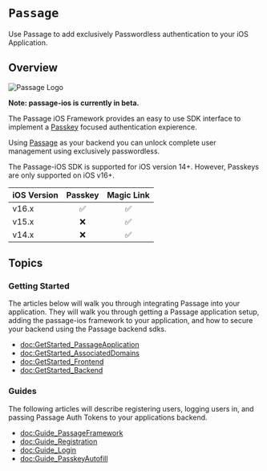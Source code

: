 # ``Passage``

Use Passage to add exclusively Passwordless authentication to your iOS Application.

## Overview

![Passage Logo](Passage)

**Note: passage-ios is currently in beta.**

The Passage iOS Framework provides an easy to use SDK interface to implement a [Passkey](https://developer.apple.com/passkeys/) focused authentication expierence.

Using [Passage](https://passage.id/) as your backend you can unlock complete user management using exclusively passwordless. 

The Passage-iOS SDK is supported for iOS version 14+. However, Passkeys are only supported on iOS v16+.

| iOS Version     | Passkey      | Magic Link     |
|-------------    |      :----:      |        :----:         |
| v16.x           |       ✅           |           ✅        |
| v15.x         |        ❌           |           ✅           |
| v14.x           |        ❌           |           ✅        |

## Topics

<!--### Quickstart-->
<!---->
<!--Don't wanna read all the articles and start using Pasage? -->
<!---->

<!---->
<!--### Passkeys and Passage Overview-->
<!---->
<!--Passkeys are Apple's future passwordless solution, the following articles will help give you an overview of the technology and how Passage makes it easy to get started with Passkeys-->
<!---->
<!--- <doc:Overview_Passkeys>-->
<!--- <doc:Overview_Passage>-->

### Getting Started

The articles below will walk you through integrating Passage into your application. They will walk you through getting a Passage application setup, adding the passage-ios framework to your application, and how to secure your backend using the Passage backend sdks. 

- <doc:GetStarted_PassageApplication>
- <doc:GetStarted_AssociatedDomains>
- <doc:GetStarted_Frontend>
- <doc:GetStarted_Backend>

### Guides

The following articles will describe registering users, logging users in, and passing Passage Auth Tokens to your applications backend.

- <doc:Guide_PassageFramework>
- <doc:Guide_Registration>
- <doc:Guide_Login>
- <doc:Guide_PasskeyAutofill>

